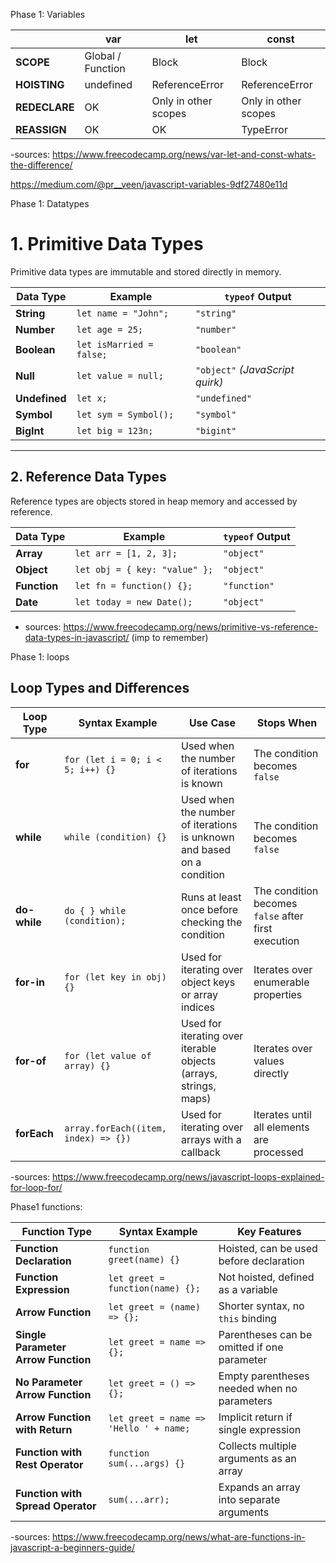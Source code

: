 

Phase 1: Variables

|               | **var**              | **let**                 | **const**               |
|--------------|---------------------|------------------------|------------------------|
| **SCOPE**    | Global / Function   | Block                  | Block                  |
| **HOISTING** | undefined           | ReferenceError         | ReferenceError         |
| **REDECLARE**| OK                  | Only in other scopes   | Only in other scopes   |
| **REASSIGN** | OK                  | OK                     | TypeError              |

-sources:
https://www.freecodecamp.org/news/var-let-and-const-whats-the-difference/

https://medium.com/@pr__veen/javascript-variables-9df27480e11d



Phase 1: Datatypes

# **1. Primitive Data Types**
Primitive data types are immutable and stored directly in memory.

| Data Type  | Example                  | `typeof` Output |
|------------|--------------------------|-----------------|
| **String**  | `let name = "John";`      | `"string"`      |
| **Number**  | `let age = 25;`           | `"number"`      |
| **Boolean** | `let isMarried = false;`  | `"boolean"`     |
| **Null**    | `let value = null;`       | `"object"` *(JavaScript quirk)* |
| **Undefined** | `let x;`                | `"undefined"`   |
| **Symbol**  | `let sym = Symbol();`     | `"symbol"`      |
| **BigInt**  | `let big = 123n;`         | `"bigint"`      |

---

## **2. Reference Data Types**
Reference types are objects stored in heap memory and accessed by reference.

| Data Type       | Example                                      | `typeof` Output |
|----------------|--------------------------------|---------------|
| **Array**      | `let arr = [1, 2, 3];`         | `"object"`    |
| **Object**     | `let obj = { key: "value" };`  | `"object"`    |
| **Function**   | `let fn = function() {};`      | `"function"`  |
| **Date**       | `let today = new Date();`      | `"object"`    |

- sources:
https://www.freecodecamp.org/news/primitive-vs-reference-data-types-in-javascript/ (imp to remember)


Phase 1: loops

## **Loop Types and Differences**

| Loop Type      | Syntax Example | Use Case | Stops When |
|---------------|---------------|----------|------------|
| **for**       | `for (let i = 0; i < 5; i++) {}` | Used when the number of iterations is known | The condition becomes `false` |
| **while**     | `while (condition) {}` | Used when the number of iterations is unknown and based on a condition | The condition becomes `false` |
| **do-while**  | `do { } while (condition);` | Runs at least once before checking the condition | The condition becomes `false` after first execution |
| **for-in**    | `for (let key in obj) {}` | Used for iterating over object keys or array indices | Iterates over enumerable properties |
| **for-of**    | `for (let value of array) {}` | Used for iterating over iterable objects (arrays, strings, maps) | Iterates over values directly |
| **forEach**   | `array.forEach((item, index) => {})` | Used for iterating over arrays with a callback | Iterates until all elements are processed |

-sources:
https://www.freecodecamp.org/news/javascript-loops-explained-for-loop-for/


Phase1 functions:

| Function Type | Syntax Example | Key Features |
|--------------|---------------|--------------|
| **Function Declaration** | `function greet(name) {}` | Hoisted, can be used before declaration |
| **Function Expression** | `let greet = function(name) {};` | Not hoisted, defined as a variable |
| **Arrow Function** | `let greet = (name) => {};` | Shorter syntax, no `this` binding |
| **Single Parameter Arrow Function** | `let greet = name => {};` | Parentheses can be omitted if one parameter |
| **No Parameter Arrow Function** | `let greet = () => {};` | Empty parentheses needed when no parameters |
| **Arrow Function with Return** | `let greet = name => 'Hello ' + name;` | Implicit return if single expression |
| **Function with Rest Operator** | `function sum(...args) {}` | Collects multiple arguments as an array |
| **Function with Spread Operator** | `sum(...arr);` | Expands an array into separate arguments |

-sources:
https://www.freecodecamp.org/news/what-are-functions-in-javascript-a-beginners-guide/